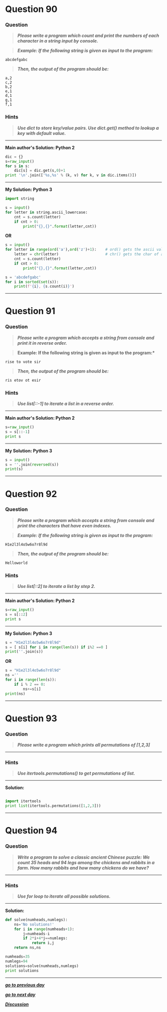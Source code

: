 # Question 90

### **Question**

> **_Please write a program which count and print the numbers of each character in a string input by console._**

> **_Example:
> If the following string is given as input to the program:_**

```
abcdefgabc
```

> **_Then, the output of the program should be:_**

```
a,2
c,2
b,2
e,1
d,1
g,1
f,1
```

### Hints

> **_Use dict to store key/value pairs.
> Use dict.get() method to lookup a key with default value._**

---

**Main author's Solution: Python 2**

```python
dic = {}
s=raw_input()
for s in s:
    dic[s] = dic.get(s,0)+1
print '\n'.join(['%s,%s' % (k, v) for k, v in dic.items()])
```

---

**My Solution: Python 3**

```python
import string

s = input()
for letter in string.ascii_lowercase:
    cnt = s.count(letter)
    if cnt > 0:
        print("{},{}".format(letter,cnt))
```

**OR**

```python
s = input()
for letter in range(ord('a'),ord('z')+1):    # ord() gets the ascii value of a char
    letter = chr(letter)                     # chr() gets the char of an ascii value
    cnt = s.count(letter)
    if cnt > 0:
        print("{},{}".format(letter,cnt))
```
```python Solution by Utkarsh4697
s = 'abcdefgabc'
for i in sorted(set(s)):
    print(f'{i}, {s.count(i)}')
```
---


# Question 91

### **Question**

> **_Please write a program which accepts a string from console and print it in reverse order._**

> **Example:
> If the following string is given as input to the program:\***

```
rise to vote sir
```

> **_Then, the output of the program should be:_**

```
ris etov ot esir
```

### Hints

> **_Use list[::-1] to iterate a list in a reverse order._**

---

**Main author's Solution: Python 2**

```python
s=raw_input()
s = s[::-1]
print s
```

---

**My Solution: Python 3**

```python
s = input()
s = ''.join(reversed(s))
print(s)
```

---

# Question 92

### **Question**

> **_Please write a program which accepts a string from console and print the characters that have even indexes._**

> **_Example:
> If the following string is given as input to the program:_**

```
H1e2l3l4o5w6o7r8l9d
```

> **_Then, the output of the program should be:_**

```
Helloworld
```

### Hints

> **_Use list[::2] to iterate a list by step 2._**

---

**Main author's Solution: Python 2**

```python
s=raw_input()
s = s[::2]
print s
```

---

**My Solution: Python 3**

```python
s = "H1e2l3l4o5w6o7r8l9d"
s = [ s[i] for i in range(len(s)) if i%2 ==0 ]
print(''.join(s))
```

**OR**

```python
s = "H1e2l3l4o5w6o7r8l9d"
ns =''
for i in range(len(s)):
    if i % 2 == 0:
        ns+=s[i]
print(ns)
```

---

# Question 93

### **Question**

> **_Please write a program which prints all permutations of [1,2,3]_**

---

### Hints

> **_Use itertools.permutations() to get permutations of list._**

---

**Solution:**

```python

import itertools
print list(itertools.permutations([1,2,3]))
```

---

# Question 94

### **Question**

> **_Write a program to solve a classic ancient Chinese puzzle:
> We count 35 heads and 94 legs among the chickens and rabbits in a farm. How many rabbits and how many chickens do we have?_**

---

### Hints

> **_Use for loop to iterate all possible solutions._**

---

**Solution:**

```python
def solve(numheads,numlegs):
    ns='No solutions!'
    for i in range(numheads+1):
        j=numheads-i
        if 2*i+4*j==numlegs:
            return i,j
    return ns,ns

numheads=35
numlegs=94
solutions=solve(numheads,numlegs)
print solutions
```

---

[**_go to previous day_**](https://github.com/darkprinx/100-plus-Python-programming-exercises-extended/blob/master/Status/Day_21.md "Day 21")

[**_go to next day_**](https://github.com/darkprinx/100-plus-Python-programming-exercises-extended/blob/master/Status/Day_23.md "Day 23")

[**_Discussion_**](https://github.com/darkprinx/100-plus-Python-programming-exercises-extended/issues/3)
